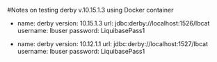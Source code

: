 #Notes on testing derby v.10.15.1.3 using Docker container

- name: derby
  version: 10.15.1.3
  url: jdbc:derby://localhost:1526/lbcat
  username: lbuser
  password: LiquibasePass1

- name: derby
  version: 10.12.1.1
  url: jdbc:derby://localhost:1527/lbcat
  username: lbuser
  password: LiquibasePass1